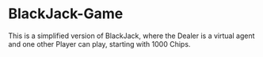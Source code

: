 # BlackJack-Game
This is a simplified version of BlackJack, where the Dealer is a virtual agent and one other Player can play, starting with 1000 Chips.
